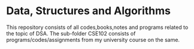 # Data, Structures and Algorithms
This repository consists of all codes,books,notes and programs related to the topic of DSA. The sub-folder CSE102 consists of programs/codes/assignments from my university course on the same.
